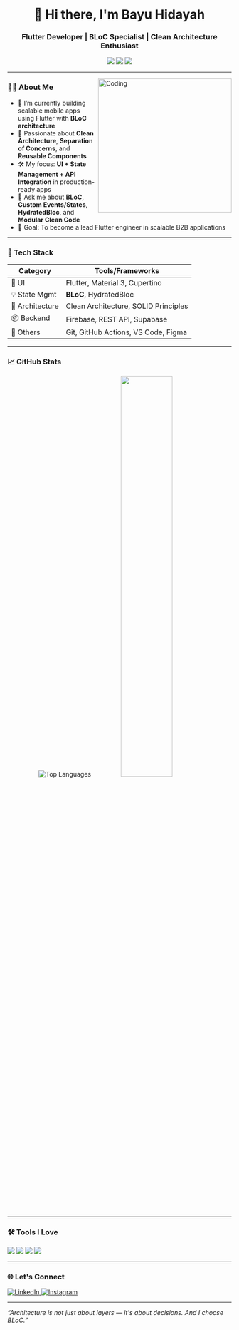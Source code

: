 <h1 align="center">👋 Hi there, I'm Bayu Hidayah</h1>
<h3 align="center">Flutter Developer | BLoC Specialist | Clean Architecture Enthusiast</h3>

<p align="center">
  <img src="https://img.shields.io/badge/Flutter-Expert-blue?logo=flutter&logoColor=white" />
  <img src="https://img.shields.io/badge/Dart-Language-blue?logo=dart&logoColor=white" />
  <img src="https://img.shields.io/badge/BLoC-Pattern-3982d9?logo=flutter&logoColor=white" />
</p>

---

<img align="right" alt="Coding" width="300" src="https://media3.giphy.com/media/v1.Y2lkPTc5MGI3NjExbzVzdjBxaG5hOW1oMG1wMWRkMm1wcmU4dzRnNW5xYzFhNW4zdjZ3eSZlcD12MV9pbnRlcm5hbF9naWZfYnlfaWQmY3Q9Zw/E89xxATM4iZoPdr6Tb/giphy.gif" />

### 👨‍💻 About Me
- 🔭 I’m currently building scalable mobile apps using Flutter with **BLoC architecture**
- 🧠 Passionate about **Clean Architecture**, **Separation of Concerns**, and **Reusable Components**
- 🛠️ My focus: **UI + State Management + API Integration** in production-ready apps
- 💬 Ask me about **BLoC**, **Custom Events/States**, **HydratedBloc**, and **Modular Clean Code**
- 🎯 Goal: To become a lead Flutter engineer in scalable B2B applications

---

### 🔧 Tech Stack

| Category         | Tools/Frameworks |
|------------------|------------------|
| 💙 UI            | Flutter, Material 3, Cupertino |
| 💡 State Mgmt    | **BLoC**, HydratedBloc |
| 🧱 Architecture   | Clean Architecture, SOLID Principles |
| 📦 Backend       | Firebase, REST API, Supabase |
| 🧰 Others         | Git, GitHub Actions, VS Code, Figma |

---

### 📈 GitHub Stats

<p align="center">
    <img src="https://github-readme-stats.vercel.app/api/top-langs/?username=bayuhnm&layout=compact&langs_count=6&theme=blueberry&hide_border=true" alt="Top Languages" />
  <img width="48%" src="https://github-readme-streak-stats.herokuapp.com/?user=bayuhnm&theme=blueberry&hide_border=true" />
</p>

---

### 🛠️ Tools I Love

<p>
  <img src="https://img.shields.io/badge/Flutter-Framework-blue?style=for-the-badge&logo=flutter&logoColor=white" />
  <img src="https://img.shields.io/badge/Dart-Language-blue?style=for-the-badge&logo=dart&logoColor=white" />
  <img src="https://img.shields.io/badge/BLoC-State_Management-3982d9?style=for-the-badge" />
  <img src="https://img.shields.io/badge/Firebase-Backend-yellow?style=for-the-badge&logo=firebase&logoColor=white" />
</p>

---

### 🌐 Let's Connect

<p>
  <a href="www.linkedin.com/in/bayu-hidayah-nur-muhamad-0754971b6" target="_blank">
    <img alt="LinkedIn" src="https://img.shields.io/badge/LinkedIn-blue?style=flat&logo=linkedin&labelColor=blue">
  </a>
  <a href="https://www.instagram.com/bayuhnm/" target="_blank">
    <img alt="Instagram" src="https://img.shields.io/badge/Instagram-E4405F?style=flat&logo=instagram&logoColor=white">
  </a>
</p>

---

_“Architecture is not just about layers — it's about decisions. And I choose BLoC.”_

